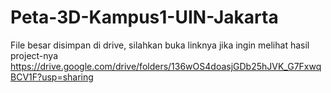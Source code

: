 # Peta-3D-Kampus1-UIN-Jakarta

File besar disimpan di drive, silahkan buka linknya jika ingin melihat hasil project-nya
https://drive.google.com/drive/folders/136wOS4doasjGDb25hJVK_G7FxwqBCV1F?usp=sharing
